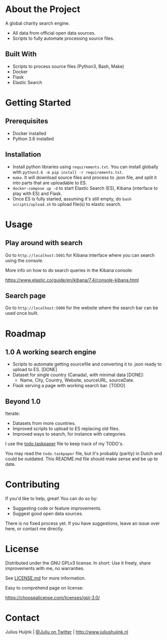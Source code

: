 # About the Project
A global charity search engine.

- All data from official open data sources.
- Scripts to fully automate processing source files.

## Built With

- Scripts to process source files (Python3, Bash, Make)
- Docker
- Flask 
- Elastic Search

# Getting Started
## Prerequisites

- Docker installed
- Python 3.6 installed

## Installation

- Install python libraries using `requirements.txt`. You can install globally with `python3.6 -m pip install -r requirements.txt`.
- `make`. It will download source files and process to .json file, and split it into parts that are uploadable to ES.
- `docker-compose up -d` to start Elastic Search (ES), Kibana (interface to play with ES) and Flask.
- Once ES is fully started, assuming it's still empty, do `bash scripts/upload.sh` to upload file(s) to elastic search. 

# Usage

## Play around with search

Go to `http://localhost:5601` for Kibana interface where you can search using the console. 

More info on how to do search queries in the Kibana console: 

https://www.elastic.co/guide/en/kibana/7.4/console-kibana.html 

## Search page

Go to `http://localhost:5000` for the website where the search bar can be used once built.

# Roadmap

## 1.0 A working search engine

- Scripts to automate getting sourcefile and converting it to .json ready to upload to ES. [DONE]
- Dataset for single country (Canada), with minimal data [DONE]:
    - Name, City, Country, Website, sourceURL, sourceDate.
- Flask serving a page with working search bar. [TODO]

## Beyond 1.0

Iterate:
- Datasets from more countries.
- Improved scripts to upload to ES replacing old files.
- Improved ways to search, for instance with categories.

I use the [todo.taskpaper](todo.taskpaper) file to keep track of my TODO's. 

You may read the `todo.taskpaper` file, but it's probably (partly) in Dutch and could be outdated. This README.md file should make sense and be up te date.
 
# Contributing

If you'd like to help, great! You can do so by:

- Suggesting code or feature improvements.
- Suggest good open data sources.

There is no fixed process yet. If you have suggestions, leave an issue over here, or contact me directly.

# License

Distributed under the GNU GPLv3 license.  In short: Use it freely, share improvements with me, no warranties.

See [LICENSE.md](LICENSE.md) for more information.

Easy to comprehend page on license:

https://choosealicense.com/licenses/gpl-3.0/

# Contact

Julius Huijnk | [@Juliu on Twitter](https://www.twitter.com/juliu) | http://www.juliushuijnk.nl


